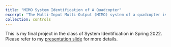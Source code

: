 ```yaml
---
title: "MIMO System Identification of A Quadcopter"
excerpt: "The Multi-Input Multi-Output (MIMO) system of a quadcopter is more complex than a simple Single-Input Single-Output (SISO) system, necessitating a scientific analysis. After tuning a stable PID controller, we found that the ARX model best fits the experimental data. Our system identification approach enables the design of a stabilizing controller that improves the quadcopter's performance.<br/><img src='/images/drone_arx_model.png'>"
collection: controls
---
```


This is my final project in the class of System Identification in Spring 2022. 
Please refer to my [presentation slide](http://twwang97.github.io/files/report_sysID_David.pdf) for more details. 